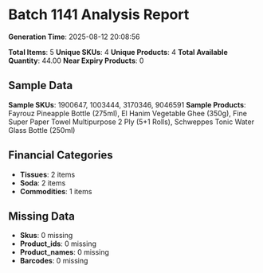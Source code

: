 # Batch 1141 Analysis Report

**Generation Time**: 2025-08-12 20:08:56

**Total Items**: 5
**Unique SKUs**: 4
**Unique Products**: 4
**Total Available Quantity**: 44.00
**Near Expiry Products**: 0

## Sample Data
**Sample SKUs**: 1900647, 1003444, 3170346, 9046591
**Sample Products**: Fayrouz Pineapple Bottle (275ml), El Hanim Vegetable Ghee (350g), Fine Super Paper Towel Multipurpose 2 Ply (5+1 Rolls), Schweppes Tonic Water Glass Bottle (250ml)

## Financial Categories
- **Tissues**: 2 items
- **Soda**: 2 items
- **Commodities**: 1 items

## Missing Data
- **Skus**: 0 missing
- **Product_ids**: 0 missing
- **Product_names**: 0 missing
- **Barcodes**: 0 missing
